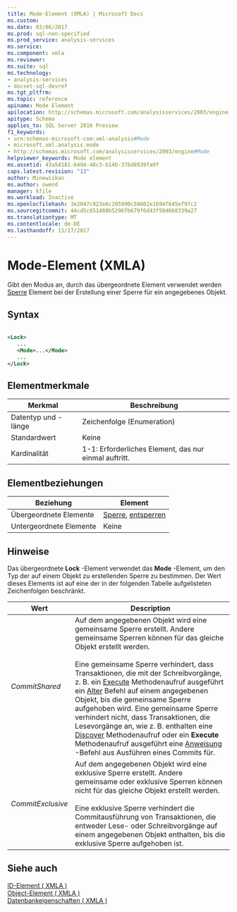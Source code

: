 ```yaml
---
title: Mode-Element (XMLA) | Microsoft Docs
ms.custom: 
ms.date: 03/06/2017
ms.prod: sql-non-specified
ms.prod_service: analysis-services
ms.service: 
ms.component: xmla
ms.reviewer: 
ms.suite: sql
ms.technology:
- analysis-services
- docset-sql-devref
ms.tgt_pltfrm: 
ms.topic: reference
apiname: Mode Element
apilocation: http://schemas.microsoft.com/analysisservices/2003/engine
apitype: Schema
applies_to: SQL Server 2016 Preview
f1_keywords:
- urn:schemas-microsoft-com:xml-analysis#Mode
- microsoft.xml.analysis.mode
- http://schemas.microsoft.com/analysisservices/2003/engine#Mode
helpviewer_keywords: Mode element
ms.assetid: 43a54181-6494-48c3-b14b-376d8939fa9f
caps.latest.revision: "13"
author: Minewiskan
ms.author: owend
manager: kfile
ms.workload: Inactive
ms.openlocfilehash: 3e2047c923e6c205990c58602e1694f645ef97c2
ms.sourcegitcommit: 44cd5c651488b5296fb679f6d43f50d068339a27
ms.translationtype: MT
ms.contentlocale: de-DE
ms.lasthandoff: 11/17/2017
---
```

# <a name="mode-element-xmla"></a>Mode-Element (XMLA)
  Gibt den Modus an, durch das übergeordnete Element verwendet werden [Sperre](../../../analysis-services/xmla/xml-elements-commands/lock-element-xmla.md) Element bei der Erstellung einer Sperre für ein angegebenes Objekt.  
  
## <a name="syntax"></a>Syntax  
  
```xml  
  
<Lock>  
   ...  
   <Mode>...</Mode>  
   ...  
</Lock>  
```  
  
## <a name="element-characteristics"></a>Elementmerkmale  
  
|Merkmal|Beschreibung|  
|--------------------|-----------------|  
|Datentyp und -länge|Zeichenfolge (Enumeration)|  
|Standardwert|Keine|  
|Kardinalität|1-1: Erforderliches Element, das nur einmal auftritt.|  
  
## <a name="element-relationships"></a>Elementbeziehungen  
  
|Beziehung|Element|  
|------------------|-------------|  
|Übergeordnete Elemente|[Sperre](../../../analysis-services/xmla/xml-elements-commands/lock-element-xmla.md), [entsperren](../../../analysis-services/xmla/xml-elements-commands/unlock-element-xmla.md)|  
|Untergeordnete Elemente|Keine|  
  
## <a name="remarks"></a>Hinweise  
 Das übergeordnete **Lock** -Element verwendet das **Mode** -Element, um den Typ der auf einem Objekt zu erstellenden Sperre zu bestimmen. Der Wert dieses Elements ist auf eine der in der folgenden Tabelle aufgelisteten Zeichenfolgen beschränkt.  
  
|Wert|Description|  
|-----------|-----------------|  
|*CommitShared*|Auf dem angegebenen Objekt wird eine gemeinsame Sperre erstellt. Andere gemeinsame Sperren können für das gleiche Objekt erstellt werden.<br /><br /> Eine gemeinsame Sperre verhindert, dass Transaktionen, die mit der Schreibvorgänge, z. B. ein [Execute](../../../analysis-services/xmla/xml-elements-methods-execute.md) Methodenaufruf ausgeführt ein [Alter](../../../analysis-services/xmla/xml-elements-commands/alter-element-xmla.md) Befehl auf einem angegebenen Objekt, bis die gemeinsame Sperre aufgehoben wird. Eine gemeinsame Sperre verhindert nicht, dass Transaktionen, die Lesevorgänge an, wie z. B. enthalten eine [Discover](../../../analysis-services/xmla/xml-elements-methods-discover.md) Methodenaufruf oder ein **Execute** Methodenaufruf ausgeführt eine [Anweisung](../../../analysis-services/xmla/xml-elements-commands/statement-element-xmla.md) -Befehl aus Ausführen eines Commits für.|  
|*CommitExclusive*|Auf dem angegebenen Objekt wird eine exklusive Sperre erstellt. Andere gemeinsame oder exklusive Sperren können nicht für das gleiche Objekt erstellt werden.<br /><br /> Eine exklusive Sperre verhindert die Commitausführung von Transaktionen, die entweder Lese- oder Schreibvorgänge auf einem angegebenen Objekt enthalten, bis die exklusive Sperre aufgehoben ist.|  
  
## <a name="see-also"></a>Siehe auch  
 [ID-Element &#40; XMLA &#41;](../../../analysis-services/xmla/xml-elements-properties/id-element-xmla.md)   
 [Object-Element &#40; XMLA &#41;](../../../analysis-services/xmla/xml-elements-properties/object-element-xmla.md)   
 [Datenbankeigenschaften &#40; XMLA &#41;](../../../analysis-services/xmla/xml-elements-properties/xml-elements-properties.md)  
  
  
